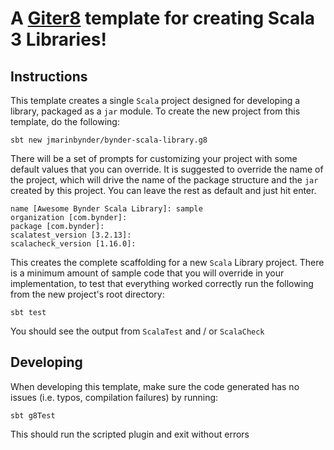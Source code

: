 # A [Giter8][g8] template for creating Scala 3 Libraries!

## Instructions

This template creates a single `Scala` project designed for developing a library, packaged as a `jar` module. To create the new project from this template, do the following:

```shell
sbt new jmarinbynder/bynder-scala-library.g8
```

There will be a set of prompts for customizing your project with some default values that you can override. It is suggested to override the name of the project, which will drive the name of the package structure and the `jar` created by this project. You can leave the rest as default and just hit enter.

```shell
name [Awesome Bynder Scala Library]: sample
organization [com.bynder]:
package [com.bynder]: 
scalatest_version [3.2.13]:
scalacheck_version [1.16.0]:
```

This creates the complete scaffolding for a new `Scala` Library project. There is a minimum amount of sample code that you will override in your implementation, to test that everything worked correctly run the following from the new project's root directory:

```shell
sbt test
```

You should see the output from `ScalaTest` and / or `ScalaCheck`


[g8]: http://www.foundweekends.org/giter8/

## Developing

When developing this template, make sure the code generated has no issues (i.e. typos, compilation failures) by running:

```shell
sbt g8Test
```

This should run the scripted plugin and exit without errors
